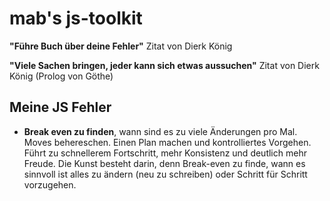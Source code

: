 # mab's js-toolkit

**"Führe Buch über deine Fehler"** Zitat von Dierk König

**"Viele Sachen bringen, jeder kann sich etwas aussuchen"** Zitat von Dierk König (Prolog von Göthe)

## Meine JS Fehler

- **Break even zu finden**, wann sind es zu viele Änderungen pro Mal.
  Moves behereschen. Einen Plan machen und kontrolliertes Vorgehen. Führt zu schnellerem Fortschritt, mehr 
  Konsistenz und deutlich mehr Freude.  Die Kunst besteht darin, denn Break-even zu finde, 
  wann es sinnvoll ist alles zu ändern (neu zu schreiben) oder Schritt für Schritt vorzugehen.
  
  